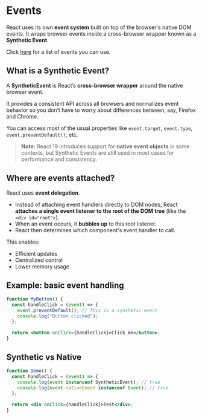 # Events

React uses its own **event system** built on top of the browser's native DOM events. It wraps browser events inside a cross-browser wrapper known as a **Synthetic Event**.

Click [here](https://reactjs.org/docs/events.html#supported-events) for a list of events you can use.

## What is a Synthetic Event?

A **SyntheticEvent** is React’s **cross-browser wrapper** around the native browser event.

It provides a consistent API across all browsers and normalizes event behavior so you don’t have to worry about differences between, say, Firefox and Chrome.

You can access most of the usual properties like `event.target`, `event.type`, `event.preventDefault()`, etc.

> **Note:** React 19 introduces support for **native event objects** in some contexts, but Synthetic Events are still used in most cases for performance and consistency.

## Where are events attached?

React uses **event delegation**.

- Instead of attaching event handlers directly to DOM nodes, React **attaches a single event listener to the root of the DOM tree** (like the `<div id="root">`).
- When an event occurs, it **bubbles up** to this root listener.
- React then determines which component's event handler to call.

This enables:

- Efficient updates
- Centralized control
- Lower memory usage

## Example: basic event handling

```jsx
function MyButton() {
  const handleClick = (event) => {
    event.preventDefault(); // This is a synthetic event
    console.log("Button clicked");
  };

  return <button onClick={handleClick}>Click me</button>;
}
```

## Synthetic vs Native

```jsx
function Demo() {
  const handleClick = (event) => {
    console.log(event instanceof SyntheticEvent); // true
    console.log(event.nativeEvent instanceof Event); // true
  };

  return <div onClick={handleClick}>Test</div>;
}
```
